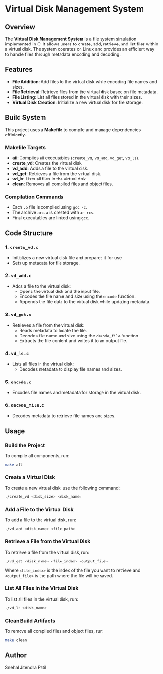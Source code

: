 # Virtual Disk Management System

## Overview

The **Virtual Disk Management System** is a file system simulation implemented in C. It allows users to create, add, retrieve, and list files within a virtual disk. The system operates on Linux and provides an efficient way to handle files through metadata encoding and decoding.

## Features

- **File Addition**: Add files to the virtual disk while encoding file names and sizes.
- **File Retrieval**: Retrieve files from the virtual disk based on file metadata.
- **File Listing**: List all files stored in the virtual disk with their sizes.
- **Virtual Disk Creation**: Initialize a new virtual disk for file storage.

## Build System

This project uses a **Makefile** to compile and manage dependencies efficiently.

### Makefile Targets

- **all**: Compiles all executables (`create_vd`, `vd_add`, `vd_get`, `vd_ls`).
- **create_vd**: Creates the virtual disk.
- **vd_add**: Adds a file to the virtual disk.
- **vd_get**: Retrieves a file from the virtual disk.
- **vd_ls**: Lists all files in the virtual disk.
- **clean**: Removes all compiled files and object files.

### Compilation Commands

- Each `.o` file is compiled using `gcc -c`.
- The archive `arc.a` is created with `ar rcs`.
- Final executables are linked using `gcc`.

## Code Structure

### 1. `create_vd.c`
- Initializes a new virtual disk file and prepares it for use.
- Sets up metadata for file storage.

### 2. `vd_add.c`
- Adds a file to the virtual disk:
  - Opens the virtual disk and the input file.
  - Encodes the file name and size using the `encode` function.
  - Appends the file data to the virtual disk while updating metadata.

### 3. `vd_get.c`
- Retrieves a file from the virtual disk:
  - Reads metadata to locate the file.
  - Decodes file name and size using the `decode_file` function.
  - Extracts the file content and writes it to an output file.

### 4. `vd_ls.c`
- Lists all files in the virtual disk:
  - Decodes metadata to display file names and sizes.

### 5. `encode.c`
- Encodes file names and metadata for storage in the virtual disk.

### 6. `decode_file.c`
- Decodes metadata to retrieve file names and sizes.

## Usage

### Build the Project

To compile all components, run:

```bash
make all
```

### Create a Virtual Disk

To create a new virtual disk, use the following command:

```bash
./create_vd <disk_size> <disk_name>
```

### Add a File to the Virtual Disk

To add a file to the virtual disk, run:

```bash
./vd_add <disk_name> <file_path>
```

### Retrieve a File from the Virtual Disk

To retrieve a file from the virtual disk, run:

```bash
./vd_get <disk_name> <file_index> <output_file>
```

Where `<file_index>` is the index of the file you want to retrieve and `<output_file>` is the path where the file will be saved.

### List All Files in the Virtual Disk

To list all files in the virtual disk, run:

```bash
./vd_ls <disk_name>
```

### Clean Build Artifacts

To remove all compiled files and object files, run:

```bash
make clean
```

## Author

Snehal Jitendra Patil

